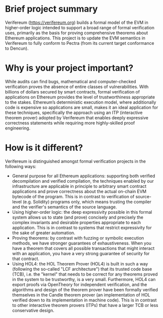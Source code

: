 # Brief project summary

Verifereum (https://verifereum.org) builds a formal model of the EVM in higher-order logic intended to support a broad range of formal verification uses, primarily as the basis for proving comprehensive theorems about Ethereum applications. This project is to update the EVM semantics in Verifereum to fully conform to Pectra (from its current target conformance to Dencun).

# Why is your project important?

While audits can find bugs, mathematical and computer-checked verification proves the absence of entire classes of vulnerabilities. With billions of dollars secured by smart contracts, formal verification of applications on Ethereum provides the level of trustworthiness appropriate to the stakes. Ethereum’s deterministic execution model, where additionally code is expensive so applications are small, makes it an ideal application for these techniques, specifically the approach using an ITP (interactive theorem prover) adopted by Verifereum that enables deeply expressive correctness statements while requiring more highly-skilled proof engineering.

# How is it different?

Verifereum is distinguished amongst formal verification projects in the following ways:

- General purpose for all Ethereum applications: supporting both verified decompilation and verified compilation, the techniques enabled by our infrastructure are applicable in principle to arbitrary smart contract applications and prove correctness about the actual on-chain EVM bytecode of the program. This is in contrast to verification of source-level (e.g. Solidity) programs only, which means trusting the compiler and the verifier's semantics of the source language.
- Using higher-order logic: the deep expressivity possible in this formal system allows us to state (and prove) concisely and precisely the complex invariants and desirable properties appropriate to each application. This is in contrast to systems that restrict expressivity for the sake of greater automation.
- Proving theorems: by contrast with fuzzing or symbolic execution methods, we have stronger guarantees of exhaustiveness. When you have a theorem that covers all possible transactions that might interact with an application, you have a very strong guarantee of security for that contract.
- Using HOL4: the HOL Theorem Prover (HOL4) is built in such a way (following the so-called "LCF architecture") that its trusted code base (TCB), i.e. the "kernel" that needs to be correct for any theorems proved in the system to be trustworthy, is a very small. Furthermore, HOL4 can export proofs via OpenTheory for independent verification, and the algorithms and design of the theorem prover have been formally verified themselves in the Candle theorem prover (an implementation of HOL verified down to its implementation in machine code). This is in contrast to other interactive theorem provers (ITPs) that have a larger TCB or less conservative design.
